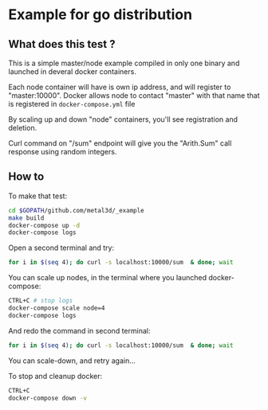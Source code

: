 # Example for go distribution

## What does this test ?

This is a simple master/node example compiled in only one binary and launched in deveral docker containers.

Each node container will have is own ip address, and will register to "master:10000". Docker allows node to contact "master" with that name that is registered in `docker-compose.yml` file

By scaling up and down "node" containers, you'll see registration and deletion. 

Curl command on "/sum" endpoint will give you the "Arith.Sum" call response using random integers.

## How to

To make that test:

```bash
cd $GOPATH/github.com/metal3d/_example
make build
docker-compose up -d
docker-compose logs
```

Open a second terminal and try:

```bash
for i in $(seq 4); do curl -s localhost:10000/sum  & done; wait
```

You can scale up nodes, in the terminal where you launched docker-compose:

```bash
CTRL+C # stop logs
docker-compose scale node=4
docker-compose logs
```

And redo the command in second terminal:

```bash
for i in $(seq 4); do curl -s localhost:10000/sum  & done; wait
```

You can scale-down, and retry again...

To stop and cleanup docker:

```bash
CTRL+C
docker-compose down -v
```


